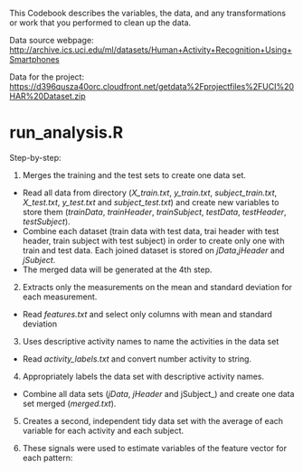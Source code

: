 This Codebook describes the variables, the data, and any transformations or work that you performed to clean up the data. 

Data source webpage: </url>http://archive.ics.uci.edu/ml/datasets/Human+Activity+Recognition+Using+Smartphones</url> 

Data for the project: </url> https://d396qusza40orc.cloudfront.net/getdata%2Fprojectfiles%2FUCI%20HAR%20Dataset.zip</url>

run_analysis.R
===============

Step-by-step:

1. Merges the training and the test sets to create one data set.

  * Read all data from directory (_X_train.txt_, _y_train.txt_, _subject_train.txt_, _X_test.txt_, _y_test.txt_ and _subject_test.txt_) and create new variables to store them (_trainData_, _trainHeader_, _trainSubject_, _testData_, _testHeader_, _testSubject_).
  * Combine each dataset (train data with test data, trai header with test header, train subject with test subject) in order to create only one with train and test data. Each joined dataset is stored on _jData_,_jHeader_ and _jSubject_.
  * The merged data will be generated at the 4th step.

2. Extracts only the measurements on the mean and standard deviation for each measurement. 

 * Read _features.txt_ and select only columns with mean and standard deviation

3. Uses descriptive activity names to name the activities in the data set

 * Read _activity_labels.txt_ and convert number activity to string.

4. Appropriately labels the data set with descriptive activity names. 

 * Combine all data sets (_jData_, _jHeader_ and jSubject_) and create one data set merged (_merged.txt_).
 
5. Creates a second, independent tidy data set with the average of each variable for each activity and each subject. 


6. These signals were used to estimate variables of the feature vector for each pattern:  

